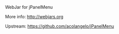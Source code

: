 WebJar for jPanelMenu

More info: http://webjars.org

Upstream: https://github.com/acolangelo/jPanelMenu
